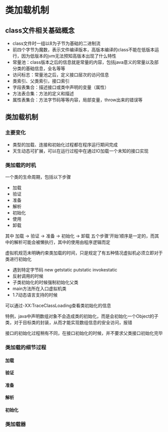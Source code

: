 # 类加载机制

## class文件相关基础概念

+ class文件时一组以8为子节为基础的二进制流
+ 前四个字节为魔数，表示文件编译版本，高版本编译的class不能在低版本运行，因为低版本的jvm无法预知高版本出现了什么特性
+ 常量池：class版本之后的信息就是常量的内容，包括java意义的常量以及部分类的基础信息，全名等等
+ 访问标志：常量池之后，定义接口层次的访问信息
+ 类索引、父类索引，接口索引
+ 字段表集合：描述接口或类中声明的变量（属性）
+ 方法表合集：方法的定义和描述
+ 属性表集合：方法字节码等等内容，局部变量，throw出来的错误等


## 类加载机制

### 主要变化

+ 类型的加载、连接和初始化过程都在程序运行期间完成
+ 天生动态可扩展，可以在运行过程中在通过IO加载一个未知的接口实现

### 类加载的时机
一个类的生命周期，包括以下步骤
+ 加载
+ 验证
+ 准备
+ 解析
+ 初始化
+ 使用
+ 卸载

其中 加载 -> 验证 -> 准备 -> 初始化 -> 卸载 五个步骤‘开始’顺序是一定的，而其中的解析可能会被懒执行，其中的使用由程序逻辑而定

虚拟机规范未明确约束类加载的时间，只是规定了有五种情况虚拟机必须立即对于类进行初始化
 + 遇到特定字节码 new getstatic putstatic invokestatic
 + 反射调用的时候
 + 子类初始化的时候强制初始化父类
 + main方法所在入口虚拟机类
 + 1.7动态语言支持的时候

可以通过-XX:TraceClassLoading查看类初始化的信息

特例，java中声明数组对象不会造成类的初始化，而是会初始化一个Object的子类，对于目标类的封装，从而才能实现数组信息的安全访问，报错

接口的初始化过程稍有不同，在接口初始化的时候，并不要求父类接口初始化完毕

### 类加载的细节过程

#### 加载

#### 验证

#### 准备

#### 解析

#### 初始化

### 类加载器

